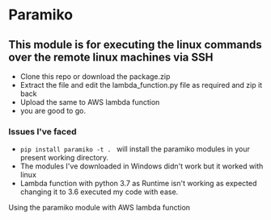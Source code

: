 # Paramiko
## This module is for executing the linux commands over the remote linux machines via SSH
* Clone this repo or download the package.zip 
* Extract the file and edit the lambda_function.py file as required and zip it back
* Upload the same to AWS lambda function 
* you are good to go.

### Issues I've faced 
* `pip install paramiko -t . ` will install the paramiko modules in your present working directory. 
* The modules I've downloaded in Windows didn't work but it worked with linux
* Lambda function with python 3.7 as Runtime isn't working as expected changing it to 3.6 executed my code with ease.



Using the paramiko module with AWS lambda function 


